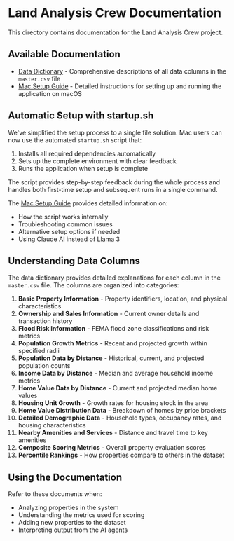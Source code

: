 # Land Analysis Crew Documentation

This directory contains documentation for the Land Analysis Crew project.

## Available Documentation

- [Data Dictionary](data_dictionary.md) - Comprehensive descriptions of all data columns in the `master.csv` file
- [Mac Setup Guide](mac_setup_guide.md) - Detailed instructions for setting up and running the application on macOS

## Automatic Setup with startup.sh

We've simplified the setup process to a single file solution. Mac users can now use the automated `startup.sh` script that:

1. Installs all required dependencies automatically
2. Sets up the complete environment with clear feedback
3. Runs the application when setup is complete

The script provides step-by-step feedback during the whole process and handles both first-time setup and subsequent runs in a single command.

The [Mac Setup Guide](mac_setup_guide.md) provides detailed information on:
- How the script works internally
- Troubleshooting common issues
- Alternative setup options if needed
- Using Claude AI instead of Llama 3

## Understanding Data Columns

The data dictionary provides detailed explanations for each column in the `master.csv` file. The columns are organized into categories:

1. **Basic Property Information** - Property identifiers, location, and physical characteristics
2. **Ownership and Sales Information** - Current owner details and transaction history
3. **Flood Risk Information** - FEMA flood zone classifications and risk metrics
4. **Population Growth Metrics** - Recent and projected growth within specified radii
5. **Population Data by Distance** - Historical, current, and projected population counts
6. **Income Data by Distance** - Median and average household income metrics
7. **Home Value Data by Distance** - Current and projected median home values
8. **Housing Unit Growth** - Growth rates for housing stock in the area
9. **Home Value Distribution Data** - Breakdown of homes by price brackets
10. **Detailed Demographic Data** - Household types, occupancy rates, and housing characteristics
11. **Nearby Amenities and Services** - Distance and travel time to key amenities
12. **Composite Scoring Metrics** - Overall property evaluation scores
13. **Percentile Rankings** - How properties compare to others in the dataset

## Using the Documentation

Refer to these documents when:
- Analyzing properties in the system
- Understanding the metrics used for scoring
- Adding new properties to the dataset
- Interpreting output from the AI agents 